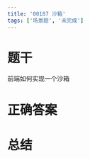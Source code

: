 ```yaml
---
title: '00187 沙箱'
tags: ['场景题', '未完成']
---
```


# 题干

前端如何实现一个沙箱

# 正确答案



# 总结



<script>
  function func() {

  }
  
</script>